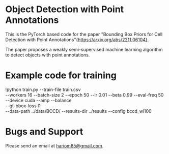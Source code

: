 # Object Detection with Point Annotations

This is the PyTorch based code for the paper "Bounding Box Priors for Cell Detection with Point Annotations"{https://arxiv.org/abs/2211.06104}.

The paper proposes a weakly semi-supervised machine learning algorithm to detect objects with point annotations.

# Example code for training
!python train.py --train-file train.csv\
  --workers 16 --batch-size 2 --epoch 50 --lr 0.01 --beta 0.99 --eval-freq 50\
  --device cuda --amp --balance\
  --gt-bbox-loss l1 \
  --data-path ../data/BCCD/ --results-dir ../results --config bccd_wl100

# Bugs and Support
Please send an email at hariom85@gmail.com.
  



